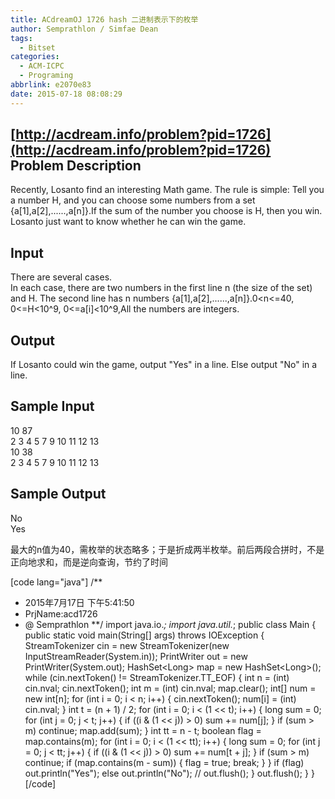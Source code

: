 ```yaml
---
title: ACdreamOJ 1726 hash 二进制表示下的枚举
author: Semprathlon / Simfae Dean
tags:
  - Bitset
categories:
  - ACM-ICPC
  - Programing
abbrlink: e2070e83
date: 2015-07-18 08:08:29
---
```

[http://acdream.info/problem?pid=1726](http://acdream.info/problem?pid=1726)
Problem Description
----
Recently, Losanto find an interesting Math game. The rule is simple: Tell you a number H, and you can choose some numbers from a set {a[1],a[2],......,a[n]}.If the sum of the number you choose is H, then you win. Losanto just want to know whether he can win the game.

Input
----
There are several cases.   
In each case, there are two numbers in the first line n (the size of the set) and H. The second line has n numbers {a[1],a[2],......,a[n]}.0<n<=40, 0<=H&lt;10^9, 0<=a[i]&lt;10^9,All the numbers are integers.   

Output
----
If Losanto could win the game, output "Yes" in a line. Else output "No" in a line.   

Sample Input
----
10 87   
2 3 4 5 7 9 10 11 12 13   
10 38   
2 3 4 5 7 9 10 11 12 13   

Sample Output
----
No   
Yes

最大的n值为40，需枚举的状态略多；于是折成两半枚举。前后两段合拼时，不是正向地求和，而是逆向查询，节约了时间   

[code lang="java"]
/**
 * 2015年7月17日 下午5:41:50
 * PrjName:acd1726
 * @ Semprathlon
**/
import java.io.*;
import java.util.*;
public class Main {
	public static void main(String[] args) throws IOException {
		StreamTokenizer cin = new StreamTokenizer(new InputStreamReader(System.in));
		PrintWriter out = new PrintWriter(System.out);
		HashSet&lt;Long&gt; map = new HashSet&lt;Long&gt;();
		while (cin.nextToken() != StreamTokenizer.TT_EOF) {
			int n = (int) cin.nval;
			cin.nextToken();
			int m = (int) cin.nval;
			map.clear();
			int[] num = new int[n];
			for (int i = 0; i &lt; n; i++) {
				cin.nextToken();
				num[i] = (int) cin.nval;
			}
			int t = (n + 1) / 2;
			for (int i = 0; i &lt; (1 &lt;&lt; t); i++) {
				long sum = 0;
				for (int j = 0; j &lt; t; j++) {
					if ((i &amp; (1 &lt;&lt; j)) &gt; 0)
						sum += num[j];
				}
				if (sum &gt; m)
					continue;
				map.add(sum);
			}
			int tt = n - t;
			boolean flag = map.contains(m);
			for (int i = 0; i &lt; (1 &lt;&lt; tt); i++) {
				long sum = 0;
				for (int j = 0; j &lt; tt; j++) {
					if ((i &amp; (1 &lt;&lt; j)) &gt; 0)
						sum += num[t + j];
				}
				if (sum &gt; m)
					continue;
				if (map.contains(m - sum)) {
					flag = true;
					break;
				}
			}
			if (flag)
				out.println(&quot;Yes&quot;);
			else
				out.println(&quot;No&quot;);
			// out.flush();
		}
		out.flush();
	}
}
[/code]